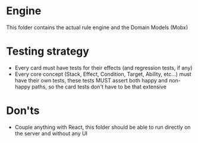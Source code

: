 # Engine

This folder contains the actual rule engine and the Domain Models (Mobx)

# Testing strategy

- Every card must have tests for their effects (and regression tests, if any)
- Every core concept (Stack, Effect, Condition, Target, Ability, etc...) must have their own tests, these tests MUST assert both happy and non-happy paths, so the card tests don't have to be that extensive

# Don'ts

- Couple anything with React, this folder should be able to run directly on the server and without any UI

